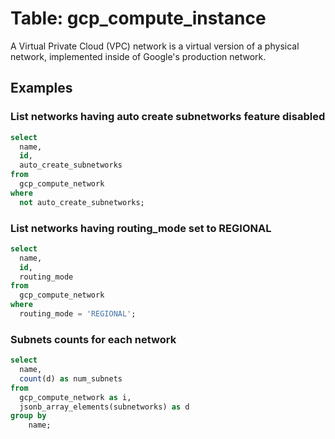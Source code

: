 # Table: gcp_compute_instance

A Virtual Private Cloud (VPC) network is a virtual version of a physical network, implemented inside of Google's production network.

## Examples

### List networks having auto create subnetworks feature disabled

```sql
select
  name,
  id,
  auto_create_subnetworks
from
  gcp_compute_network
where
  not auto_create_subnetworks;
```

### List networks having routing_mode set to REGIONAL

```sql
select
  name,
  id,
  routing_mode
from
  gcp_compute_network
where
  routing_mode = 'REGIONAL';
```

### Subnets counts for each network

```sql
select
  name,
  count(d) as num_subnets
from
  gcp_compute_network as i,
  jsonb_array_elements(subnetworks) as d
group by
    name;
```
